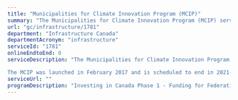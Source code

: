 ```yaml
---
title: "Municipalities for Climate Innovation Program (MCIP)"
summary: "The Municipalities for Climate Innovation Program (MCIP) service from Infrastructure Canada is not available end-to-end online, according to the GC Service Inventory."
url: "gc/infrastructure/1781"
department: "Infrastructure Canada"
departmentAcronym: "infrastructure"
serviceId: "1781"
onlineEndtoEnd: 0
serviceDescription: "The Municipalities for Climate Innovation Program delivered by the Federation of Canadian Municipalities (FCM) is a five-year, $75 million program that provides funding, training and resources to help Canadian municipalities adapt to the impacts of climate change and reduce greenhouse gas emissions. 

The MCIP was launched in February 2017 and is scheduled to end in 2021-2022."
serviceUrl: ""
programDescription: "Investing in Canada Phase 1 - Funding for Federation of Canadian Municipalities"
---
```

